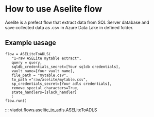 # How to use Aselite flow

Aselite is a prefect flow that extract data from SQL Server database and save collected data as .csv in Azure Data Lake in defined folder.


## Example uasage

```
flow = ASELiteToADLS(
   "1-raw ASELite mytable extract",
   query = query,
   sqldb_credentials_secret=[Your sqldb credentials],
   vault_name=[Your vault name],
   file_path = "mytable.csv",
   to_path ="raw/aselite/mytable.csv",
   sp_credentials_secret=[Your adls credentials],
   remove_special_characters=True,
   state_handlers=[slack_handler]
   ) 
flow.run()
```

::: viadot.flows.aselite_to_adls.ASELiteToADLS
